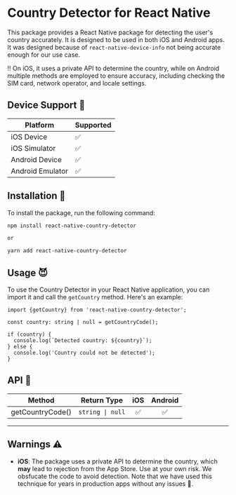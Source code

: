 # Country Detector for React Native

This package provides a React Native package for detecting the user's country accurately. It is designed to be used in both iOS and Android apps.
It was designed because of `react-native-device-info` not being accurate enough for our use case.

‼️ On iOS, it uses a private API to determine the country, while on Android multiple methods are employed to ensure accuracy, including checking the SIM card, network operator, and locale settings.

## Device Support 📱

| Platform         | Supported |
| ---------------- | --------- |
| iOS Device       | ✅        |
| iOS Simulator    | ✅        |
| Android Device   | ✅        |
| Android Emulator | ✅        |

## Installation 🚀

To install the package, run the following command:

```sh
npm install react-native-country-detector

or

yarn add react-native-country-detector
```

## Usage 😈

To use the Country Detector in your React Native application, you can import it and call the `getCountry` method. Here's an example:

```tsx
import {getCountry} from 'react-native-country-detector';

const country: string | null = getCountryCode();

if (country) {
  console.log(`Detected country: ${country}`);
} else {
  console.log('Country could not be detected');
}
```

## API 👀

| Method                                                              | Return Type         |  iOS | Android |
| ------------------------------------------------------------------- | ------------------- | :--: | :-----: |
| getCountryCode()                              | `string \| null`   |  ✅  |   ✅    |

---

## Warnings ⚠️

- **iOS**: The package uses a private API to determine the country, which **may** lead to rejection from the App Store. Use at your own risk. We obsfucate the code to avoid detection. Note that we have used this technique for years in production apps without any issues 🙂.
